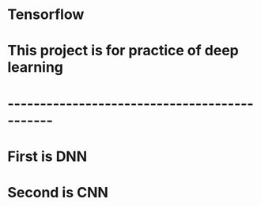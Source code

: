 # Tensorflow
# This project is for practice of deep learning
# ---------------------------------------------
# First is DNN
# Second is CNN

